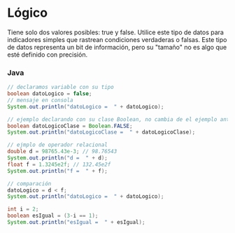# Lógico
Tiene solo dos valores posibles: true y false. Utilice este tipo de datos para indicadores simples que rastrean condiciones verdaderas o falsas. Este tipo de datos representa un bit de información, pero su "tamaño" no es algo que esté definido con precisión.
### Java
```Java
// declaramos variable con su tipo
boolean datoLogico = false;
// mensaje en consola
System.out.println("datoLogico =  " + datoLogico);

// ejemplo declarando con su clase Boolean, no cambia de el ejemplo anterior
boolean datoLogicoClase = Boolean.FALSE;
System.out.println("datoLogicoClase =  " + datoLogicoClase);

// ejmplo de operador relacional
double d = 98765.43e-3; // 98.76543
System.out.println("d =  " + d);
float f = 1.3245e2f; // 132.45e2f
System.out.println("f =  " + f);

// comparación
datoLogico = d < f;
System.out.println("datoLogico =  " + datoLogico);

int i = 2;
boolean esIgual = (3-i == 1);
System.out.println("esIgual =  " + esIgual);
```